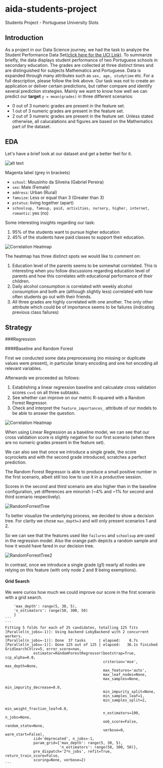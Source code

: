# aida-students-project
Students Project - Portuguese University Slots

## Introduction

As a project in our Data Science journey, we had the task to analyze the Student Performance Data Set[(click here for the UCI Link)](https://archive.ics.uci.edu/ml/datasets/student+performance).
To summarize briefly, the data displays student performance of two Portuguese schools in secondary education. The grades are collected at three distinct times and are distinguished for subjects Mathematics and Portuguese. Data is expanded through many attributes such as `sex, age, studytime` etc. For a full description, please follow the link above.
Our task was not to create an application or deliver certain predictions, but rather compare and identify several prediction strategies. 
Mainly we want to know how well we can predict our **target**
`y = mean(grades)`
in three different scenarios:
* 0 out of 3 numeric grades are present in the feature set.
* 1 out of 3 numeric grades are present in the feature set.
* 2 out of 3 numeric grades are present in the feature set.
Unless stated otherwise, all calucalations and figures are based on the  Mathematics part of the dataset.

## EDA

Let's have a brief look at our dataset and get a better feel for it.

![![alt text](https://github.com/igoekce/aida-students-project/blob/master/Docs/Pictures/distributionofbinaryattributes.png)](https://github.com/igoekce/aida-students-project/blob/master/Docs/Pictures/distributionofbinaryattributes.png)

Magenta label (grey in brackets)
- `school`: Mousinho da Silveira (Gabriel Pereira)
- `sex`: Male (Female)
- `address`: Urban (Rural)
- `famsize`: Less or equal than 3 (Greater than 3)
- `pstatus`: living together (apart)
- `schoolsup, famsup, paid, activities, nursery, higher, internet, romantic`: yes (no)

Some interesting insights regarding our task:
1. 95% of the students want to pursue higher education
2. 45% of the students have paid classes to support their education.

![![Correlation Heatmap](https://github.com/igoekce/aida-students-project/blob/master/Docs/Pictures/Corr%20heatmap.png?raw=true)](https://github.com/igoekce/aida-students-project/blob/master/Docs/Pictures/Corr%20heatmap.png?raw=true)

The heatmap has three distinct spots we would like to comment on:

1. Education level of the parents seems to be somewhat correlated. This is interesting when you follow discussions regarding education level of parents and how this correlates with educational performance of their children.
2. Daily alcohol consumption is correlated with weekly alcohol consumption and both are (although slightly less) correlated with how often students go out with their friends.
3. All three grades are highly correlated with one another. The only other attribute which could be of importance seems to be failures (indicating previous class failures)

## Strategy

###Regression

####Baseline and Random Forest

First we conducted some data preprocessing (no missing or duplicate values were present), in particular binary encoding and one hot encoding all relevant variables.

Afterwards we proceeded as follows:

1. Establishing a linear regression baseline and calcualate cross validation scores `cv=5` on all three subtasks.
2. See whether can improve on our metric R-squared with a Random Forest Regressor.
3. Check and interpret the `feature_importances_` attribute of our models to be able to answer the question.

![![Correlation Heatmap](https://github.com/igoekce/aida-students-project/blob/master/Docs/Pictures/crossvalscoreScenFam.png?raw=true)](https://github.com/igoekce/aida-students-project/blob/master/Docs/Pictures/crossvalscoreScenFam.png?raw=true)

When using Linear Regression as a baseline model, we can see that our cross validation score is slightly negative for our first scenario (when there are no numeric grades present in the feature set).

We can also see that once we introduce a single grade, the score scyrockets and with the second grade introduced, scratches a perfect prediction. 

The Random Forest Regressor is able to produce a small positive number in the first scenario, albeit still too low to use it in a productive session.

Scores in the second and third scenario are also higher than in the baseline configuration, yet differences are minorish (~4% and ~1% for second and third scenario respectively).

![![RandomForrestTree](https://github.com/igoekce/aida-students-project/blob/master/Docs/Pictures/RandomForrestTree.png?raw=true)](https://github.com/igoekce/aida-students-project/blob/master/Docs/Pictures/RandomForrestTree.png?raw=true)

To better visualize the underlying process, we decided to show a decision tree. For clarity we chose `max_depth=3` and will only present scenarios 1 and 2.

So we can see that the features used like `failures` and `schoolsup` are used in the regression model. Also the orange path depicts a random sample and how it would have fared in our decision tree.

![![RandomForrestTree2](https://github.com/igoekce/aida-students-project/blob/master/Docs/Pictures/RandomForrestTree2.png?raw=true)](https://github.com/igoekce/aida-students-project/blob/master/Docs/Pictures/RandomForrestTree2.png?raw=true)

In contrast, once we introduce a single grade (g1) nearly all nodes are relying on this feature (with only node 2 and 9 being exemptions).

#### Grid Search
We were curios how much we could improve our score in the first scenario with a grid search.

````param_grid = {
    'max_depth': range(5, 30, 5),
    'n_estimators': range(50, 300, 50)
    }
```
```
Fitting 5 folds for each of 25 candidates, totalling 125 fits
[Parallel(n_jobs=-1)]: Using backend LokyBackend with 2 concurrent workers.
[Parallel(n_jobs=-1)]: Done  37 tasks      | elapsed:    8.7s
[Parallel(n_jobs=-1)]: Done 125 out of 125 | elapsed:   36.1s finished
GridSearchCV(cv=5, error_score=nan,
             estimator=RandomForestRegressor(bootstrap=True, ccp_alpha=0.0,
                                             criterion='mse', max_depth=None,
                                             max_features='auto',
                                             max_leaf_nodes=None,
                                             max_samples=None,
                                             min_impurity_decrease=0.0,
                                             min_impurity_split=None,
                                             min_samples_leaf=1,
                                             min_samples_split=2,
                                             min_weight_fraction_leaf=0.0,
                                             n_estimators=100, n_jobs=None,
                                             oob_score=False, random_state=None,
                                             verbose=0, warm_start=False),
             iid='deprecated', n_jobs=-1,
             param_grid={'max_depth': range(5, 30, 5),
                         'n_estimators': range(50, 300, 50)},
             pre_dispatch='2*n_jobs', refit=True, return_train_score=False,
             scoring=None, verbose=2)
```


